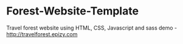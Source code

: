# Forest-Website-Template
Travel forest website using HTML, CSS, Javascript and sass
demo - http://travelforest.epizy.com
